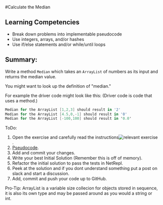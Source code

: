 #Calculate the Median

## Learning Competencies
- Break down problems into implementable pseudocode
- Use  integers, arrays, and/or hashes
- Use if/else statements and/or while/until loops

## Summary:

Write a method `Median` which takes an `ArrayList` of numbers as its input and returns the median value.

You might want to look up the definition of "median."

For example the driver code might look like this:
(Driver code is code that uses a method.)

```cs
Median for the ArrayList [1,2,3] should result in '2'
Median for the ArrayList [4.5,0,-1] should result in '0'
Median for the ArrayList [-100,100] should result in '0.0'
```

ToDo:
1. Open the exercise and carefully read the instructions![relevant exercise](http://net-repl.enspiral.info/exercises/16).
2. [Pseudocode](https://github.com/dev-academy-phase0/phase-0-handbook/blob/master/coding-references/pseudocode.md).
3. Add and commit your changes.
4. Write your best Initial Solution (Remember this is off of memory).
5. Refactor the initial solution to pass the tests in NetRepl.
6. Peek at the solution and if you dont understand something put a post on slack and start a discussion.
7. Add, commit and push your code up to GitHub.

Pro-Tip: ArrayList is a variable size collecion for objects stored in sequence, it is also its own type and may be passed around as you would a string or int.